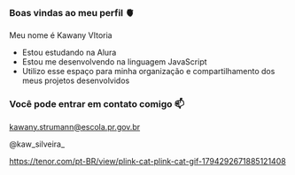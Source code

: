 ### Boas vindas ao meu perfil 🫀

Meu nome é Kawany VItoria

- Estou estudando na Alura
- Estou me desenvolvendo na linguagem JavaScript
- Utilizo esse espaço para minha organização e compartilhamento dos meus projetos desenvolvidos

### Você pode entrar em contato comigo 📫

kawany.strumann@escola.pr.gov.br

@kaw_silveira_


https://tenor.com/pt-BR/view/plink-cat-plink-cat-gif-1794292671885121408
